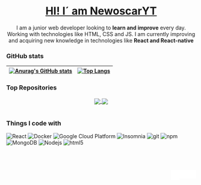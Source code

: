 <div align="center">
<a href="https://cosmoart.github.io">
  <h1> HI! I´ am NewoscarYT</h1>
  </a>
  <p>I am a junior web developer looking to <strong>learn and improve</strong> every day. Working
  with technologies like HTML, CSS and JS. I am currently improving and acquiring new knowledge in technologies like <strong>React and React-native</strong></p>
</div>

### GitHub stats

<div align="center">
  
| [![Anurag's GitHub stats](https://github-readme-stats.vercel.app/api?username=NewoscarYT&show_icons=true&theme=github_dark)](https://github.com/anuraghazra/github-readme-stats) | [![Top Langs](https://github-readme-stats.vercel.app/api/top-langs/?username=NewoscarYT&&show_icons=true&theme=github_dark&layout=compact)](https://github.com/anuraghazra/github-readme-stats) |
| ------------- | ------------- |
  
</div>

### Top Repositories
<div align="center">
  
  <a href="https://github.com/newoscaryt/four-card-feature-section-master">
  <img align="center" src="https://github-readme-stats.vercel.app/api/pin/?username=newoscaryt&repo=FusionSecurity-Web&show_icons=true&theme=github_dark" />
</a>
<a href="https://github.com/newoscaryt/stats-preview-card-component-main">
  <img align="center" src="https://github-readme-stats.vercel.app/api/pin/?username=newoscarytt&repo=Cambio-de-Theme&show_icons=true&theme=github_dark" />
</a>
  
</div>  

<br />

### Things I code with
<p aling="center">
 <img alt="React" src="https://img.shields.io/badge/-React-45b8d8?style=flat-square&logo=react&logoColor=white" />
 <img alt="Docker" src="https://img.shields.io/badge/-Docker-46a2f1?style=flat-square&logo=docker&logoColor=white" />
 <img alt="Google Cloud Platform" src="https://img.shields.io/badge/-Google_Cloud_Platform-1a73e8?style=flat-square&logo=google-cloud&logoColor=white" />
 <img alt="Insomnia" src="https://img.shields.io/badge/-Insomnia-5849BE?style=flat-square&logo=insomnia&logoColor=white" />
 <img alt="git" src="https://img.shields.io/badge/-Git-F05032?style=flat-square&logo=git&logoColor=white" />
 <img alt="npm" src="https://img.shields.io/badge/-NPM-CB3837?style=flat-square&logo=npm&logoColor=white" />
 <img alt="MongoDB" src="https://img.shields.io/badge/-MongoDB-13aa52?style=flat-square&logo=mongodb&logoColor=white" />
 <img alt="Nodejs" src="https://img.shields.io/badge/-Nodejs-43853d?style=flat-square&logo=Node.js&logoColor=white" />
 <img alt="html5" src="https://img.shields.io/badge/-HTML5-E34F26?style=flat-square&logo=html5&logoColor=white" />
</p>
<br />
<br />
<br />

<a href="https://www.instagram.com/oscar_serrano_clemente/">
  <img align="right" alt="Instagram" width="22px" src="https://github.com/cosmoart/cosmoart/blob/main/assets/instagram.svg" />
</a>
<a href="https://discord.com/users/739421873816993835">
  <img align="right" alt="Discord" width="22px" src="https://github.com/cosmoart/cosmoart/blob/main/assets/discord.svg" />
</a>
<a href="mailto:newoscaryt@gmail.com">
  <img align="right" alt="Mail" width="22px"  height="27px" src="https://github.com/cosmoart/cosmoart/blob/main/assets/gmail.svg" />
</a>
